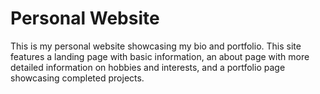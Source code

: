 # Personal Website

This is my personal website showcasing my bio and portfolio.  This site features a landing page with basic information, an about page with more detailed information on hobbies and interests, and a portfolio page showcasing completed projects.

